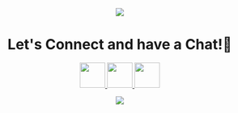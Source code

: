 <p align="center">
  <img src="https://capsule-render.vercel.app/api?text=Hey+Everyone!🕹️&animation=fadeIn&type=waving&color=gradient&height=100"/>
</p>

<h1 align="center">
  Let's Connect and have a Chat!💬
</h1>

<p align="center">
  <a href="https://x.com/Smonarch421">
    <img height="50" src="https://img.freepik.com/free-vector/new-twitter-logo-x-icon-black-background_1017-45427.jpg?semt=ais_hybrid&w=740"/>
  </a>
  <a href="https://www.instagram.com/moiz_islam.421/">
    <img height="50" src="https://user-images.githubusercontent.com/46517096/166974368-9798f39f-1f46-499c-b14e-81f0a3f83a06.png"/>
  </a>
  <a href="mailto:islammoiz11@gmail.com">
    <img height="50" src="https://upload.wikimedia.org/wikipedia/commons/4/4e/Gmail_Icon.png"/>
  </a>
</p>


<p align="center">
  <img src="https://media.giphy.com/media/v1.Y2lkPTc5MGI3NjExZW9kN3l0cWtxOGxhdmxud2hrZzR0Z3ltdTNyZ2s0NzFkMTVkdDVlYyZlcD12MV9naWZzX3NlYXJjaCZjdD1n/J6JazAkCVLId91L4yM/giphy.gif"/>
</p>



